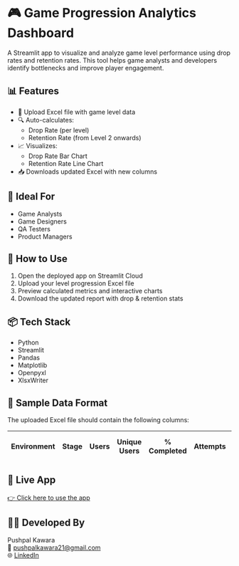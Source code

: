 # 🎮 Game Progression Analytics Dashboard

A Streamlit app to visualize and analyze game level performance using drop rates and retention rates. This tool helps game analysts and developers identify bottlenecks and improve player engagement.

## 📊 Features

- 📁 Upload Excel file with game level data
- 🔍 Auto-calculates:
  - Drop Rate (per level)
  - Retention Rate (from Level 2 onwards)
- 📈 Visualizes:
  - Drop Rate Bar Chart
  - Retention Rate Line Chart
- 📥 Downloads updated Excel with new columns

## 🧠 Ideal For

- Game Analysts
- Game Designers
- QA Testers
- Product Managers

## 📝 How to Use

1. Open the deployed app on Streamlit Cloud
2. Upload your level progression Excel file
3. Preview calculated metrics and interactive charts
4. Download the updated report with drop & retention stats

## 📦 Tech Stack

- Python
- Streamlit
- Pandas
- Matplotlib
- Openpyxl
- XlsxWriter

## 📁 Sample Data Format

The uploaded Excel file should contain the following columns:

| Environment | Stage | Users | Unique Users | % Completed | Attempts | Complete | Fails | Attempts per User | Avg Complete Time |
|-------------|--------|--------|----------------|----------------|-----------|------------|--------|------------------------|-------------------|

## 🔗 Live App

[👉 Click here to use the app](https://YOUR-STREAMLIT-URL-HERE) <!-- Replace with actual deployed link -->

## 🧑‍💻 Developed By

Pushpal Kawara  
📧 pushpalkawara21@gmail.com  
🌐 [LinkedIn](https://www.linkedin.com/in/pushpal-kawara/)
